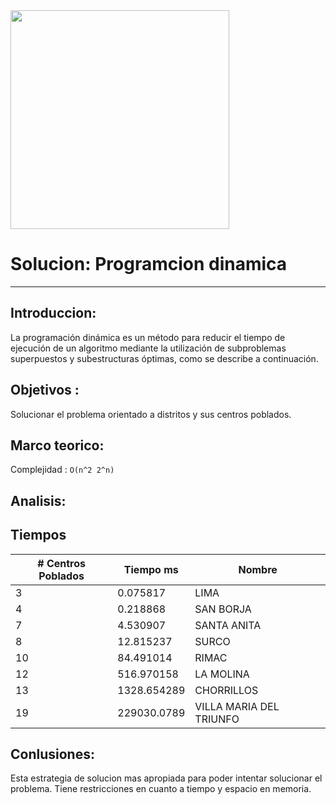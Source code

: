 <img src="https://optimization.mccormick.northwestern.edu/images/e/ea/48StatesTSP.png" height="350px" align="center"/>

# Solucion: Programcion dinamica
---

## Introduccion:
La programación dinámica es un método para reducir el tiempo de ejecución de un algoritmo mediante la utilización de subproblemas superpuestos y subestructuras óptimas, como se describe a continuación.

## Objetivos :
Solucionar el problema orientado a distritos y sus centros poblados.

## Marco teorico:

Complejidad : ```O(n^2 2^n)```

## Analisis:


## Tiempos

| # Centros Poblados | Tiempo ms   | Nombre                  |
|--------------------|-------------|-------------------------|
| 3                  | 0.075817    | LIMA                    |
| 4                  | 0.218868    | SAN BORJA               |
| 7                  | 4.530907    | SANTA ANITA             |
| 8                  | 12.815237   | SURCO                   |
| 10                 | 84.491014   | RIMAC                   |
| 12                 | 516.970158  | LA MOLINA               |
| 13                 | 1328.654289 | CHORRILLOS              |
| 19                 | 229030.0789 | VILLA MARIA DEL TRIUNFO |

## Conlusiones:
Esta estrategia de solucion mas apropiada para poder intentar solucionar el problema. Tiene restricciones en cuanto a tiempo y espacio en memoria.
